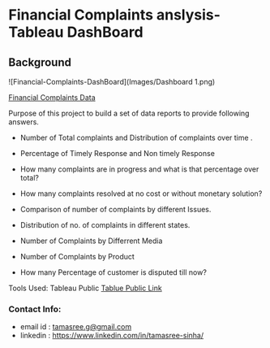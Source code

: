 # Financial Complaints anslysis- Tableau DashBoard

## Background

 ![Financial-Complaints-DashBoard](Images/Dashboard 1.png)


 [Financial Complaints Data](https://data.world/markbradbourne/rwfd-real-world-fake-data/workspace/file?filename=Financial+Consumer+Complaints.csv) 

Purpose of this project to build a set of data reports to provide following answers.

* Number of Total complaints and Distribution of complaints over time .

* Percentage of Timely Response and Non timely Response

* How many complaints are in progress and what is that percentage over total?

* How many complaints resolved at no cost or without monetary solution?

* Comparison of number of complaints by different Issues.

* Distribution of no. of complaints in different states.

* Number of Complaints by Differrent Media

* Number of Complaints by Product

* How many Percentage of customer is disputed till now?


Tools Used: Tableau Public
[Tablue Public Link](https://public.tableau.com/app/profile/tamasree.sinha3981/viz/FinancialCimplaintsDashBoard/Dashboard1)

### Contact Info:
* email id : tamasree.g@gmail.com
* linkedin : https://www.linkedin.com/in/tamasree-sinha/